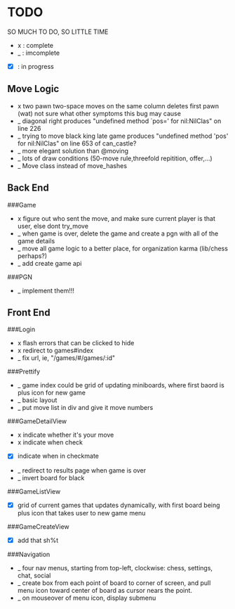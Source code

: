 TODO
====
SO MUCH TO DO, SO LITTLE TIME
*  x  : complete
*  _  : imcomplete
* [x] : in progress

Move Logic
----------
* x two pawn two-space moves on the same column deletes first pawn (wat) not sure what other symptoms this bug may cause
* _ diagonal right produces "undefined method `pos=' for nil:NilClas" on line 226
* _ trying to move black king late game produces "undefined method 'pos' for nil:NilClas" on line 653 of can_castle?
* _ more elegant solution than @moving
* _ lots of draw conditions (50-move rule,threefold repitition, offer,...)
* _ Move class instead of move_hashes

Back End
--------
###Game
* x figure out who sent the move, and make sure current player is that user, else dont try_move
* _ when game is over, delete the game and create a pgn with all of the game details
* _ move all game logic to a better place, for organization karma (lib/chess perhaps?)
* _ add create game api

###PGN
* _ implement them!!!

Front End
---------

###Login
* x flash errors that can be clicked to hide
* x redirect to games#index
* _ fix url, ie, "/games/#/games/:id"

###Prettify
* _ game index could be grid of updating miniboards, where first baord is plus icon for new game
* _ basic layout
* _ put move list in div and give it move numbers

###GameDetailView
* x indicate whether it's your move
* x indicate when check
* [x] indicate when in checkmate
* _ redirect to results page when game is over
* _ invert board for black

###GameListView
* [x] grid of current games that updates dynamically, with first board being plus icon that takes user to new game menu

###GameCreateView
* [x] add that sh%t

###Navigation
* _ four nav menus, starting from top-left, clockwise: chess, settings, chat, social
* _ create box from each point of board to corner of screen, and pull menu icon toward center of board as cursor nears the point.
* _ on mouseover of menu icon, display submenu

